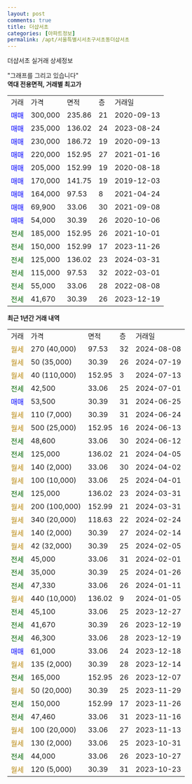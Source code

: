 ```yaml
---
layout: post
comments: true
title: 더샵서초
categories: [아파트정보]
permalink: /apt/서울특별시서초구서초동더샵서초
---
```


더샵서초 실거래 상세정보

<script type="text/javascript">
  google.charts.load('current', {'packages':['line', 'corechart']});
  google.charts.setOnLoadCallback(drawChart);

  function drawChart() {
    var data = new google.visualization.DataTable();
    data.addColumn('date', '거래일');
    data.addColumn('number', "매매");
    data.addColumn('number', "전세");
    data.addColumn('number', "전매");

    data.addRows([[new Date(Date.parse("2024-08-08")), null, null, null], [new Date(Date.parse("2024-07-19")), null, null, null], [new Date(Date.parse("2024-07-13")), null, null, null], [new Date(Date.parse("2024-07-01")), null, 42500, null], [new Date(Date.parse("2024-06-25")), 53500, null, null], [new Date(Date.parse("2024-06-24")), null, null, null], [new Date(Date.parse("2024-06-13")), null, null, null], [new Date(Date.parse("2024-06-12")), null, 48600, null], [new Date(Date.parse("2024-04-05")), null, 125000, null], [new Date(Date.parse("2024-04-02")), null, null, null], [new Date(Date.parse("2024-04-01")), null, null, null], [new Date(Date.parse("2024-03-31")), null, 125000, null], [new Date(Date.parse("2024-03-31")), null, null, null], [new Date(Date.parse("2024-02-24")), null, null, null], [new Date(Date.parse("2024-02-14")), null, null, null], [new Date(Date.parse("2024-02-05")), null, null, null], [new Date(Date.parse("2024-02-01")), null, 45000, null], [new Date(Date.parse("2024-01-26")), null, 35000, null], [new Date(Date.parse("2024-01-11")), null, 47330, null], [new Date(Date.parse("2024-01-05")), null, null, null], [new Date(Date.parse("2023-12-27")), null, 45100, null], [new Date(Date.parse("2023-12-19")), null, 41670, null], [new Date(Date.parse("2023-12-19")), null, 46300, null], [new Date(Date.parse("2023-12-18")), 61000, null, null], [new Date(Date.parse("2023-12-14")), null, null, null], [new Date(Date.parse("2023-12-07")), null, 165000, null], [new Date(Date.parse("2023-11-29")), null, null, null], [new Date(Date.parse("2023-11-26")), null, 150000, null], [new Date(Date.parse("2023-11-16")), null, 47460, null], [new Date(Date.parse("2023-11-13")), null, null, null], [new Date(Date.parse("2023-10-31")), null, null, null], [new Date(Date.parse("2023-10-27")), null, 44000, null], [new Date(Date.parse("2023-10-23")), null, null, null]]);

    var options = {
      hAxis: {
        format: 'yyyy/MM/dd'
      },    
      lineWidth: 0,
      pointsVisible: true,    
      title: '최근 1년간 유형별 실거래가 분포',
      legend: { position: 'bottom' }
    };

    var formatter = new google.visualization.NumberFormat({pattern:'###,###'} );
    formatter.format(data, 1);
    formatter.format(data, 2);
    
    setTimeout(function() {
        var chart = new google.visualization.LineChart(document.getElementById('columnchart_material'));
        chart.draw(data, (options));
        document.getElementById('loading').style.display = 'none';
    }, 200);
  }
</script>


<div id="loading" style="z-index:20; display: block; margin-left: 0px">"그래프를 그리고 있습니다"</div>
<div id="columnchart_material" style="width: 95%; margin-left: 0px; display: block"></div>
<!-- contents start -->
<b>역대 전용면적, 거래별 최고가</b>
<table class="sortable">
    <tr>
      <td>거래</td>
      <td>가격</td>
      <td>면적</td>
      <td>층</td>
      <td>거래일</td>
    </tr>
        <tr>
          <td><a style="color: blue">매매</a></td>
          <td>300,000</td>
          <td>235.86</td>
          <td>21</td>
          <td>2020-09-13</td>
        </tr>            <tr>
          <td><a style="color: blue">매매</a></td>
          <td>235,000</td>
          <td>136.02</td>
          <td>24</td>
          <td>2023-08-24</td>
        </tr>            <tr>
          <td><a style="color: blue">매매</a></td>
          <td>230,000</td>
          <td>186.72</td>
          <td>19</td>
          <td>2020-09-13</td>
        </tr>            <tr>
          <td><a style="color: blue">매매</a></td>
          <td>220,000</td>
          <td>152.95</td>
          <td>27</td>
          <td>2021-01-16</td>
        </tr>            <tr>
          <td><a style="color: blue">매매</a></td>
          <td>205,000</td>
          <td>152.99</td>
          <td>19</td>
          <td>2020-08-18</td>
        </tr>            <tr>
          <td><a style="color: blue">매매</a></td>
          <td>170,000</td>
          <td>141.75</td>
          <td>19</td>
          <td>2019-12-03</td>
        </tr>            <tr>
          <td><a style="color: blue">매매</a></td>
          <td>164,000</td>
          <td>97.53</td>
          <td>8</td>
          <td>2021-04-24</td>
        </tr>            <tr>
          <td><a style="color: blue">매매</a></td>
          <td>69,900</td>
          <td>33.06</td>
          <td>30</td>
          <td>2021-09-08</td>
        </tr>            <tr>
          <td><a style="color: blue">매매</a></td>
          <td>54,000</td>
          <td>30.39</td>
          <td>26</td>
          <td>2020-10-06</td>
        </tr>        
        <tr>
              <td><a style="color: darkgreen">전세</a></td>
              <td>185,000</td>
              <td>152.95</td>
              <td>26</td>
              <td>2021-10-01</td>
            </tr>            <tr>
              <td><a style="color: darkgreen">전세</a></td>
              <td>150,000</td>
              <td>152.99</td>
              <td>17</td>
              <td>2023-11-26</td>
            </tr>            <tr>
              <td><a style="color: darkgreen">전세</a></td>
              <td>125,000</td>
              <td>136.02</td>
              <td>23</td>
              <td>2024-03-31</td>
            </tr>            <tr>
              <td><a style="color: darkgreen">전세</a></td>
              <td>115,000</td>
              <td>97.53</td>
              <td>32</td>
              <td>2022-03-01</td>
            </tr>            <tr>
              <td><a style="color: darkgreen">전세</a></td>
              <td>55,000</td>
              <td>33.06</td>
              <td>28</td>
              <td>2022-08-08</td>
            </tr>            <tr>
              <td><a style="color: darkgreen">전세</a></td>
              <td>41,670</td>
              <td>30.39</td>
              <td>26</td>
              <td>2023-12-19</td>
            </tr>        
    
</table>

<b>최근 1년간 거래 내역</b>

<table class="sortable">
    <tr>
      <td>거래</td>
      <td>가격</td>
      <td>면적</td>
      <td>층</td>
      <td>거래일</td>
    </tr>
    <tr>
      <td><a style="color: darkgoldenrod">월세</a></td>
      <td>270 (40,000)</td>
      <td>97.53</td>
      <td>32</td>
      <td>2024-08-08</td>
    </tr>          <tr>
      <td><a style="color: darkgoldenrod">월세</a></td>
      <td>50 (35,000)</td>
      <td>30.39</td>
      <td>26</td>
      <td>2024-07-19</td>
    </tr>          <tr>
      <td><a style="color: darkgoldenrod">월세</a></td>
      <td>40 (110,000)</td>
      <td>152.95</td>
      <td>3</td>
      <td>2024-07-13</td>
    </tr>          <tr>
      <td><a style="color: darkgreen">전세</a></td>
      <td>42,500</td>
      <td>33.06</td>
      <td>25</td>
      <td>2024-07-01</td>
    </tr>          <tr>
      <td><a style="color: blue">매매</a></td>
      <td>53,500</td>
      <td>30.39</td>
      <td>31</td>
      <td>2024-06-25</td>
    </tr>          <tr>
      <td><a style="color: darkgoldenrod">월세</a></td>
      <td>110 (7,000)</td>
      <td>30.39</td>
      <td>31</td>
      <td>2024-06-24</td>
    </tr>          <tr>
      <td><a style="color: darkgoldenrod">월세</a></td>
      <td>500 (25,000)</td>
      <td>152.95</td>
      <td>16</td>
      <td>2024-06-13</td>
    </tr>          <tr>
      <td><a style="color: darkgreen">전세</a></td>
      <td>48,600</td>
      <td>33.06</td>
      <td>30</td>
      <td>2024-06-12</td>
    </tr>          <tr>
      <td><a style="color: darkgreen">전세</a></td>
      <td>125,000</td>
      <td>136.02</td>
      <td>21</td>
      <td>2024-04-05</td>
    </tr>          <tr>
      <td><a style="color: darkgoldenrod">월세</a></td>
      <td>140 (2,000)</td>
      <td>33.06</td>
      <td>30</td>
      <td>2024-04-02</td>
    </tr>          <tr>
      <td><a style="color: darkgoldenrod">월세</a></td>
      <td>100 (10,000)</td>
      <td>33.06</td>
      <td>25</td>
      <td>2024-04-01</td>
    </tr>          <tr>
      <td><a style="color: darkgreen">전세</a></td>
      <td>125,000</td>
      <td>136.02</td>
      <td>23</td>
      <td>2024-03-31</td>
    </tr>          <tr>
      <td><a style="color: darkgoldenrod">월세</a></td>
      <td>200 (100,000)</td>
      <td>152.99</td>
      <td>21</td>
      <td>2024-03-31</td>
    </tr>          <tr>
      <td><a style="color: darkgoldenrod">월세</a></td>
      <td>340 (20,000)</td>
      <td>118.63</td>
      <td>22</td>
      <td>2024-02-24</td>
    </tr>          <tr>
      <td><a style="color: darkgoldenrod">월세</a></td>
      <td>140 (2,000)</td>
      <td>30.39</td>
      <td>27</td>
      <td>2024-02-14</td>
    </tr>          <tr>
      <td><a style="color: darkgoldenrod">월세</a></td>
      <td>42 (32,000)</td>
      <td>30.39</td>
      <td>25</td>
      <td>2024-02-05</td>
    </tr>          <tr>
      <td><a style="color: darkgreen">전세</a></td>
      <td>45,000</td>
      <td>33.06</td>
      <td>31</td>
      <td>2024-02-01</td>
    </tr>          <tr>
      <td><a style="color: darkgreen">전세</a></td>
      <td>35,000</td>
      <td>30.39</td>
      <td>25</td>
      <td>2024-01-26</td>
    </tr>          <tr>
      <td><a style="color: darkgreen">전세</a></td>
      <td>47,330</td>
      <td>33.06</td>
      <td>26</td>
      <td>2024-01-11</td>
    </tr>          <tr>
      <td><a style="color: darkgoldenrod">월세</a></td>
      <td>440 (10,000)</td>
      <td>136.02</td>
      <td>9</td>
      <td>2024-01-05</td>
    </tr>          <tr>
      <td><a style="color: darkgreen">전세</a></td>
      <td>45,100</td>
      <td>33.06</td>
      <td>25</td>
      <td>2023-12-27</td>
    </tr>          <tr>
      <td><a style="color: darkgreen">전세</a></td>
      <td>41,670</td>
      <td>30.39</td>
      <td>26</td>
      <td>2023-12-19</td>
    </tr>          <tr>
      <td><a style="color: darkgreen">전세</a></td>
      <td>46,300</td>
      <td>33.06</td>
      <td>28</td>
      <td>2023-12-19</td>
    </tr>          <tr>
      <td><a style="color: blue">매매</a></td>
      <td>61,000</td>
      <td>33.06</td>
      <td>24</td>
      <td>2023-12-18</td>
    </tr>          <tr>
      <td><a style="color: darkgoldenrod">월세</a></td>
      <td>135 (2,000)</td>
      <td>30.39</td>
      <td>28</td>
      <td>2023-12-14</td>
    </tr>          <tr>
      <td><a style="color: darkgreen">전세</a></td>
      <td>165,000</td>
      <td>152.95</td>
      <td>26</td>
      <td>2023-12-07</td>
    </tr>          <tr>
      <td><a style="color: darkgoldenrod">월세</a></td>
      <td>50 (20,000)</td>
      <td>30.39</td>
      <td>25</td>
      <td>2023-11-29</td>
    </tr>          <tr>
      <td><a style="color: darkgreen">전세</a></td>
      <td>150,000</td>
      <td>152.99</td>
      <td>17</td>
      <td>2023-11-26</td>
    </tr>          <tr>
      <td><a style="color: darkgreen">전세</a></td>
      <td>47,460</td>
      <td>33.06</td>
      <td>31</td>
      <td>2023-11-16</td>
    </tr>          <tr>
      <td><a style="color: darkgoldenrod">월세</a></td>
      <td>100 (20,000)</td>
      <td>33.06</td>
      <td>27</td>
      <td>2023-11-13</td>
    </tr>          <tr>
      <td><a style="color: darkgoldenrod">월세</a></td>
      <td>130 (2,000)</td>
      <td>33.06</td>
      <td>25</td>
      <td>2023-10-31</td>
    </tr>          <tr>
      <td><a style="color: darkgreen">전세</a></td>
      <td>44,000</td>
      <td>33.06</td>
      <td>26</td>
      <td>2023-10-27</td>
    </tr>          <tr>
      <td><a style="color: darkgoldenrod">월세</a></td>
      <td>120 (5,000)</td>
      <td>30.39</td>
      <td>31</td>
      <td>2023-10-23</td>
    </tr>      </table>
<!-- contents end -->    

